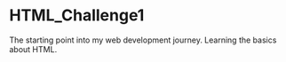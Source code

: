 # HTML_Challenge1
The starting point into my web development journey. Learning the basics about HTML.
